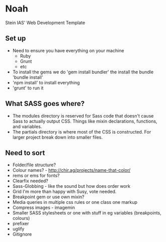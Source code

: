 Noah
====

Stein IAS' Web Development Template

## Set up
- Need to ensure you have everything on your machine
	- Ruby 
	- Grunt
	- etc
- To install the gems we do 'gem install bundler' the install the bundle 'bundle install'
- 'npm install' to install everything
- 'grunt' to run it


## What SASS goes where?
- The modules directory is reserved for Sass code that doesn't cause Sass to actually output CSS. Things like mixin declarations, functions, and variables.
- The partials directory is where most of the CSS is constructed. For larger project break down into smaller files.

 
## Need to sort
- Folder/file structure?
- Colour names? - http://chir.ag/projects/name-that-color/
- rems or ems for fonts?
- Clearfix needed?
- Sass-Globbing - like the sound but how does order work
- Grid I'm more than happy with Susy, vote needed.
- Breakpoint gem or use own mixin?
- Media queries in multiple css rules or one class one markup
- Compress images - imagemin
- Smaller SASS stylesheets or one with stuff in eg variables (breakpoints, colours)
- prefixer
- uglify
- Gitignore


